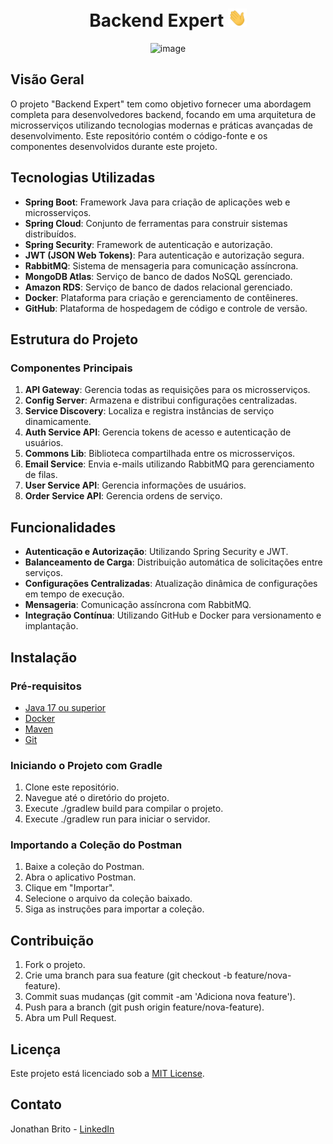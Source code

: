 <div>
<h1 align="center"> Backend Expert <img src="https://github.com/ABSphreak/ABSphreak/blob/master/gifs/Hi.gif?raw=true" width="30px"></h2> 
	
</div>

<p align="center">
  <img width="908" alt="image" src="https://github.com/Jonathan-Brito/Backend-Expert-Microservicos-Java-Springboot/assets/arquitetura">


## Visão Geral

O projeto "Backend Expert" tem como objetivo fornecer uma abordagem completa para desenvolvedores backend, focando em uma arquitetura de microsserviços utilizando tecnologias modernas e práticas avançadas de desenvolvimento. Este repositório contém o código-fonte e os componentes desenvolvidos durante este projeto. 

## Tecnologias Utilizadas

- **Spring Boot**: Framework Java para criação de aplicações web e microsserviços.
- **Spring Cloud**: Conjunto de ferramentas para construir sistemas distribuídos.
- **Spring Security**: Framework de autenticação e autorização.
- **JWT (JSON Web Tokens)**: Para autenticação e autorização segura.
- **RabbitMQ**: Sistema de mensageria para comunicação assíncrona.
- **MongoDB Atlas**: Serviço de banco de dados NoSQL gerenciado.
- **Amazon RDS**: Serviço de banco de dados relacional gerenciado.
- **Docker**: Plataforma para criação e gerenciamento de contêineres.
- **GitHub**: Plataforma de hospedagem de código e controle de versão.

## Estrutura do Projeto

### Componentes Principais

1. **API Gateway**: Gerencia todas as requisições para os microsserviços.
2. **Config Server**: Armazena e distribui configurações centralizadas.
3. **Service Discovery**: Localiza e registra instâncias de serviço dinamicamente.
4. **Auth Service API**: Gerencia tokens de acesso e autenticação de usuários.
5. **Commons Lib**: Biblioteca compartilhada entre os microsserviços.
6. **Email Service**: Envia e-mails utilizando RabbitMQ para gerenciamento de filas.
7. **User Service API**: Gerencia informações de usuários.
8. **Order Service API**: Gerencia ordens de serviço.

## Funcionalidades

- **Autenticação e Autorização**: Utilizando Spring Security e JWT.
- **Balanceamento de Carga**: Distribuição automática de solicitações entre serviços.
- **Configurações Centralizadas**: Atualização dinâmica de configurações em tempo de execução.
- **Mensageria**: Comunicação assíncrona com RabbitMQ.
- **Integração Contínua**: Utilizando GitHub e Docker para versionamento e implantação.

## Instalação

### Pré-requisitos

- [Java 17 ou superior](https://www.oracle.com/java/technologies/javase-jdk17-downloads.html)
- [Docker](https://www.docker.com/get-started)
- [Maven](https://maven.apache.org/install.html)
- [Git](https://git-scm.com/book/en/v2/Getting-Started-Installing-Git)

### Iniciando o Projeto com Gradle

1. Clone este repositório.
2. Navegue até o diretório do projeto.
3. Execute ./gradlew build para compilar o projeto.
4. Execute ./gradlew run para iniciar o servidor.

### Importando a Coleção do Postman

1. Baixe a coleção do Postman.
2. Abra o aplicativo Postman.
3. Clique em "Importar".
4. Selecione o arquivo da coleção baixado.
5. Siga as instruções para importar a coleção.

## Contribuição

1. Fork o projeto.
2. Crie uma branch para sua feature (git checkout -b feature/nova-feature).
3. Commit suas mudanças (git commit -am 'Adiciona nova feature').
4. Push para a branch (git push origin feature/nova-feature).
5. Abra um Pull Request.

## Licença

Este projeto está licenciado sob a [MIT License](LICENSE).

## Contato

Jonathan Brito - [LinkedIn](https://www.linkedin.com/in/jonathanbritocosta/)
